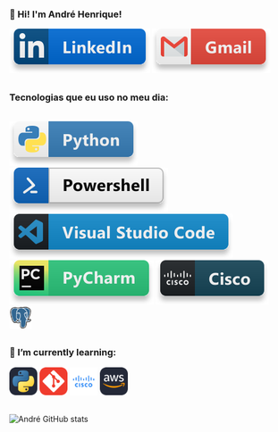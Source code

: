 ### 👋  Hi! I'm André Henrique!

<div style="display: flex; gap: 3px;">
  <a href="https://www.linkedin.com/in/andrew-henrique/">
    <img src="https://raw.githubusercontent.com/henrique-andre/-/main/linkedin1.svg" alt="LinkedIn">
  </a>
  <a href="mailto:andre.henrique261@gmail.com">
    <img src="https://raw.githubusercontent.com/henrique-andre/-/main/gmail1.svg" alt="Gmail">
  </a>
</div>


##
### Tecnologias que eu uso no meu dia:

<div style="display: inline_block"><br>
  <img alt="Andre-Py" height="" width="" src="https://raw.githubusercontent.com/henrique-andre/-/main/python.svg">
  <img alt="Andre-Powershell" height="" width="" src="https://raw.githubusercontent.com/henrique-andre/-/main/powershell.svg">
  <img alt="Andre-VisualStudio" height="" width="" src="https://raw.githubusercontent.com/henrique-andre/-/main/visualstudio_code.svg">
  <img alt="Andre-Pycharm" height="" width="" src="https://raw.githubusercontent.com/henrique-andre/-/main/jetbrains_pycharm.svg">
  <img alt="Andre-Cisco" height="" width="" src="https://raw.githubusercontent.com/henrique-andre/-/main/cisco.svg">
  <img alt="Andre-Cisco" height="40" width="40" src="https://raw.githubusercontent.com/devicons/devicon/master/icons/postgresql/postgresql-original.svg">
</div>

##
### 🌱 I’m currently learning:

<div style="display: inline_block">
    <img height="50" width="" src="https://raw.githubusercontent.com/tandpfun/skill-icons/main/icons/Python-Dark.svg">
    <img height="50" width="" src="https://raw.githubusercontent.com/tandpfun/skill-icons/main/icons/Git.svg">
    <img height="50" width="" src="https://raw.githubusercontent.com/henrique-andre/-/main/Cisco.svg">
    <img height="50" width="" src="https://raw.githubusercontent.com/tandpfun/skill-icons/main/icons/AWS-Dark.svg">
</div><br/>

![André GitHub stats](https://github-readme-stats.vercel.app/api?username=henrique-andre&show_icons=true&theme=tokyonight&cache_seconds=1800)
